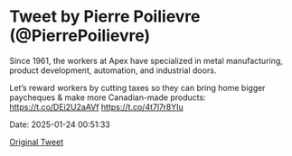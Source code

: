 # Tweet by Pierre Poilievre (@PierrePoilievre)

Since 1961, the workers at Apex have specialized in metal manufacturing, product development, automation, and industrial doors.

Let’s reward workers by cutting taxes so they can bring home bigger paycheques &amp; make more Canadian-made products: https://t.co/DEi2U2aAVf https://t.co/4t7l7r8YIu

Date: 2025-01-24 00:51:33

[Original Tweet](https://x.com/PierrePoilievre/status/1882592038010691914)
